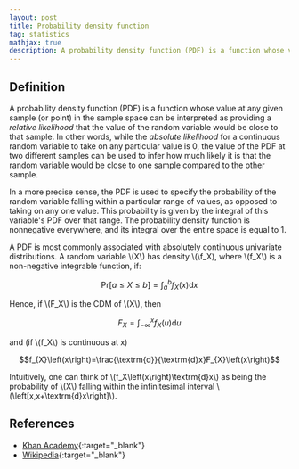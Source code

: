 ```yaml
---
layout: post
title: Probability density function
tag: statistics
mathjax: true
description: A probability density function (PDF) is a function whose value at any given sample (or point) in the sample space can be interpreted as providing a _relative likelihood_ that the value of the random variable would be close to that sample. In other words, while the _absolute likelihood_ for a continuous random variable to take on any particular value is 0, the value of the PDF at two different samples can be used to infer how much  likely it is that the random variable would be close to one sample compared to the other sample.
---
```


## Definition

A probability density function (PDF) is a function whose value at any given sample (or point) in the sample space can be interpreted as providing a _relative likelihood_ that the value of the random variable would be close to that sample. In other words, while the _absolute likelihood_ for a continuous random variable to take on any particular value is 0, the value of the PDF at two different samples can be used to infer how much likely it is that the random variable would be close to one sample compared to the other sample.

In a more precise sense, the PDF is used to specify the probability of the random variable falling within a particular range of values, as opposed to taking on any one value. This probability is given by the integral of this variable's PDF over that range. The probability density function is nonnegative everywhere, and its integral over the entire space is equal to 1. 

A PDF is most commonly associated with absolutely continuous univariate distributions. A random variable \\(X\\) has density \\(\f_X\), where \\(f_X\\) is a non-negative integrable function, if:

$$\textrm{Pr}\left[a\le X\le b\right]=\int_{a}^{b}f_{X}\left(x\right)\textrm{d}x$$

Hence, if \\(F_X\\) is the CDM of \\(X\\), then

$$F_{X}=\int_{-\infty}^{x}f_{X}\left(u\right)\textrm{d}u$$

and (if \\(f_X\\) is continuous at x)

$$f_{X}\left(x\right)=\frac{\textrm{d}}{\textrm{d}x}F_{X}\left(x\right)$$

Intuitively, one can think of \\(f_X\left(x\right)\textrm{d}x\\) as being the probability of \\(X\\) falling within the infinitesimal interval \\(\left[x,x+\textrm{d}x\right]\\).
## References

- [Khan Academy](https://www.youtube.com/c/khanacademy){:target="_blank"}
- [Wikipedia](https://en.wikipedia.org/wiki/Probability_density_function){:target="_blank"}